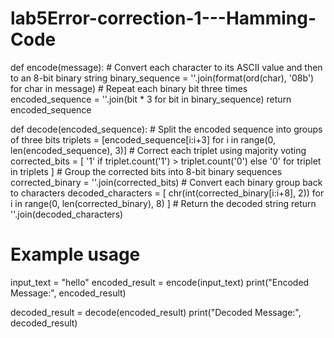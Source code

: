 # lab5Error-correction-1---Hamming-Code
def encode(message):
    # Convert each character to its ASCII value and then to an 8-bit binary string
    binary_sequence = ''.join(format(ord(char), '08b') for char in message)
    # Repeat each binary bit three times
    encoded_sequence = ''.join(bit * 3 for bit in binary_sequence)
    return encoded_sequence

def decode(encoded_sequence):
    # Split the encoded sequence into groups of three bits
    triplets = [encoded_sequence[i:i+3] for i in range(0, len(encoded_sequence), 3)]
    # Correct each triplet using majority voting
    corrected_bits = [
        '1' if triplet.count('1') > triplet.count('0') else '0'
        for triplet in triplets
    ]
    # Group the corrected bits into 8-bit binary sequences
    corrected_binary = ''.join(corrected_bits)
    # Convert each binary group back to characters
    decoded_characters = [
        chr(int(corrected_binary[i:i+8], 2))
        for i in range(0, len(corrected_binary), 8)
    ]
    # Return the decoded string
    return ''.join(decoded_characters)

# Example usage
input_text = "hello"
encoded_result = encode(input_text)
print("Encoded Message:", encoded_result)

decoded_result = decode(encoded_result)
print("Decoded Message:", decoded_result)
